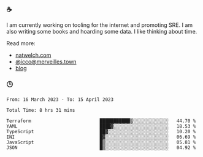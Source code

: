 ### ☕

I am currently working on tooling for the internet and promoting SRE. I am also writing some books and hoarding some data. I like thinking about time. 

Read more:

 - [natwelch.com](https://natwelch.com)
 - [@icco@merveilles.town](https://merveilles.town/@icco)
 - [blog](https://writing.natwelch.com)

### 🕒

<!--START_SECTION:waka-->

```text
From: 16 March 2023 - To: 15 April 2023

Total Time: 8 hrs 31 mins

Terraform                         ███████████▒░░░░░░░░░░░░░   44.70 %
YAML                              ████▓░░░░░░░░░░░░░░░░░░░░   18.53 %
TypeScript                        ██▓░░░░░░░░░░░░░░░░░░░░░░   10.20 %
INI                               █▓░░░░░░░░░░░░░░░░░░░░░░░   06.69 %
JavaScript                        █▒░░░░░░░░░░░░░░░░░░░░░░░   05.81 %
JSON                              █▒░░░░░░░░░░░░░░░░░░░░░░░   04.92 %
```

<!--END_SECTION:waka-->
